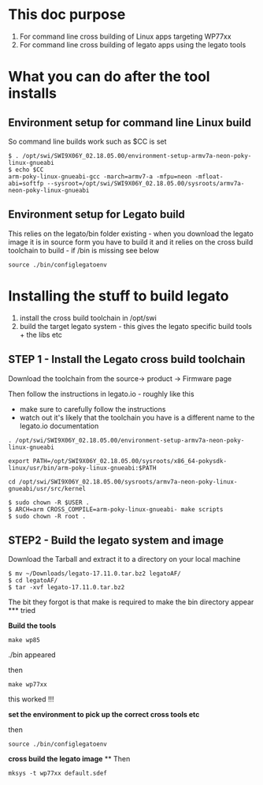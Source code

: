 # This doc purpose
1. For command line cross building of Linux apps targeting WP77xx
1. For command line cross building of legato apps using the legato tools

# What you can do after the tool installs

## Environment setup for command line Linux build
So command line builds work such as $CC is set

```
$ . /opt/swi/SWI9X06Y_02.18.05.00/environment-setup-armv7a-neon-poky-linux-gnueabi
$ echo $CC
arm-poky-linux-gnueabi-gcc -march=armv7-a -mfpu=neon -mfloat-abi=softfp --sysroot=/opt/swi/SWI9X06Y_02.18.05.00/sysroots/armv7a-neon-poky-linux-gnueabi
```

## Environment setup for Legato build
This relies on the legato/bin folder existing - when you download the legato image it is in source form you have to build it and it relies on the cross build toolchain to build - if /bin is missing see below 

```
source ./bin/configlegatoenv
```

# Installing the stuff to build legato
1. install the cross build toolchain in /opt/swi
2. build the target legato system - this gives the legato specific build tools + the libs etc 

## STEP 1 - Install the Legato cross build toolchain

Download the toolchain from the source->  product -> Firmware page

Then follow the instructions in legato.io - roughly like this 
* make sure to carefully follow the instructions
* watch out it's likely that the toolchain you have is a different name to the legato.io documentation

```
. /opt/swi/SWI9X06Y_02.18.05.00/environment-setup-armv7a-neon-poky-linux-gnueabi

export PATH=/opt/SWI9X06Y_02.18.05.00/sysroots/x86_64-pokysdk-linux/usr/bin/arm-poky-linux-gnueabi:$PATH

cd /opt/swi/SWI9X06Y_02.18.05.00/sysroots/armv7a-neon-poky-linux-gnueabi/usr/src/kernel
```


```
$ sudo chown -R $USER .
$ ARCH=arm CROSS_COMPILE=arm-poky-linux-gnueabi- make scripts
$ sudo chown -R root .
```


## STEP2 - Build the legato system and image
Download the Tarball and extract it to a directory on your local machine
```
$ mv ~/Downloads/legato-17.11.0.tar.bz2 legatoAF/
$ cd legatoAF/
$ tar -xvf legato-17.11.0.tar.bz2
```
The bit they forgot is that make is required to make the bin directory appear ***
tried 

**Build the tools**
```
make wp85
```
./bin appeared

then
```
make wp77xx
```
this worked   !!!

**set the environment to pick up the correct cross tools etc**

then
```
source ./bin/configlegatoenv
```
**cross build the legato image**
** 
Then
```
mksys -t wp77xx default.sdef
```
